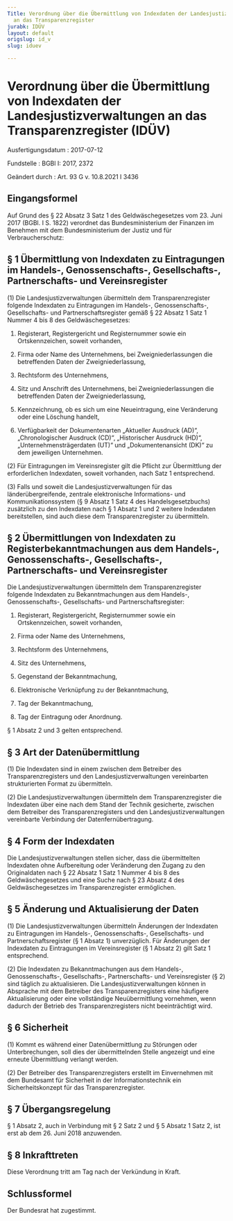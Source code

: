 ```yaml
---
Title: Verordnung über die Übermittlung von Indexdaten der Landesjustizverwaltungen
  an das Transparenzregister
jurabk: IDÜV
layout: default
origslug: id_v
slug: iduev

---
```


# Verordnung über die Übermittlung von Indexdaten der Landesjustizverwaltungen an das Transparenzregister (IDÜV)

Ausfertigungsdatum
:   2017-07-12

Fundstelle
:   BGBl I: 2017, 2372

Geändert durch
:   Art. 93 G v. 10.8.2021 I 3436


## Eingangsformel

Auf Grund des § 22 Absatz 3 Satz 1 des Geldwäschegesetzes vom 23. Juni
2017 (BGBl. I S. 1822) verordnet das Bundesministerium der Finanzen im
Benehmen mit dem Bundesministerium der Justiz und für
Verbraucherschutz:


## § 1 Übermittlung von Indexdaten zu Eintragungen im Handels-, Genossenschafts-, Gesellschafts-, Partnerschafts- und Vereinsregister

(1) Die Landesjustizverwaltungen übermitteln dem Transparenzregister
folgende Indexdaten zu Eintragungen im Handels-, Genossenschafts-,
Gesellschafts- und Partnerschaftsregister gemäß § 22 Absatz 1 Satz 1
Nummer 4 bis 8 des Geldwäschegesetzes:

1.  Registerart, Registergericht und Registernummer sowie ein
    Ortskennzeichen, soweit vorhanden,


2.  Firma oder Name des Unternehmens, bei Zweigniederlassungen die
    betreffenden Daten der Zweigniederlassung,


3.  Rechtsform des Unternehmens,


4.  Sitz und Anschrift des Unternehmens, bei Zweigniederlassungen die
    betreffenden Daten der Zweigniederlassung,


5.  Kennzeichnung, ob es sich um eine Neueintragung, eine Veränderung oder
    eine Löschung handelt,


6.  Verfügbarkeit der Dokumentenarten „Aktueller Ausdruck (AD)“,
    „Chronologischer Ausdruck (CD)“, „Historischer Ausdruck (HD)“,
    „Unternehmensträgerdaten (UT)“ und „Dokumentenansicht (DK)“ zu dem
    jeweiligen Unternehmen.




(2) Für Eintragungen im Vereinsregister gilt die Pflicht zur
Übermittlung der erforderlichen Indexdaten, soweit vorhanden, nach
Satz 1 entsprechend.

(3) Falls und soweit die Landesjustizverwaltungen für das
länderübergreifende, zentrale elektronische Informations- und
Kommunikationssystem (§ 9 Absatz 1 Satz 4 des Handelsgesetzbuchs)
zusätzlich zu den Indexdaten nach § 1 Absatz 1 und 2 weitere
Indexdaten bereitstellen, sind auch diese dem Transparenzregister zu
übermitteln.


## § 2 Übermittlungen von Indexdaten zu Registerbekanntmachungen aus dem Handels-, Genossenschafts-, Gesellschafts-, Partnerschafts- und Vereinsregister

Die Landesjustizverwaltungen übermitteln dem Transparenzregister
folgende Indexdaten zu Bekanntmachungen aus dem Handels-,
Genossenschafts-, Gesellschafts- und Partnerschaftsregister:

1.  Registerart, Registergericht, Registernummer sowie ein
    Ortskennzeichen, soweit vorhanden,


2.  Firma oder Name des Unternehmens,


3.  Rechtsform des Unternehmens,


4.  Sitz des Unternehmens,


5.  Gegenstand der Bekanntmachung,


6.  Elektronische Verknüpfung zu der Bekanntmachung,


7.  Tag der Bekanntmachung,


8.  Tag der Eintragung oder Anordnung.



§ 1 Absatz 2 und 3 gelten entsprechend.


## § 3 Art der Datenübermittlung

(1) Die Indexdaten sind in einem zwischen dem Betreiber des
Transparenzregisters und den Landesjustizverwaltungen vereinbarten
strukturierten Format zu übermitteln.

(2) Die Landesjustizverwaltungen übermitteln dem Transparenzregister
die Indexdaten über eine nach dem Stand der Technik gesicherte,
zwischen dem Betreiber des Transparenzregisters und den
Landesjustizverwaltungen vereinbarte Verbindung der
Datenfernübertragung.


## § 4 Form der Indexdaten

Die Landesjustizverwaltungen stellen sicher, dass die übermittelten
Indexdaten ohne Aufbereitung oder Veränderung den Zugang zu den
Originaldaten nach § 22 Absatz 1 Satz 1 Nummer 4 bis 8 des
Geldwäschegesetzes und eine Suche nach § 23 Absatz 4 des
Geldwäschegesetzes im Transparenzregister ermöglichen.


## § 5 Änderung und Aktualisierung der Daten

(1) Die Landesjustizverwaltungen übermitteln Änderungen der Indexdaten
zu Eintragungen im Handels-, Genossenschafts-, Gesellschafts- und
Partnerschaftsregister (§ 1 Absatz 1) unverzüglich. Für Änderungen der
Indexdaten zu Eintragungen im Vereinsregister (§ 1 Absatz 2) gilt Satz
1 entsprechend.

(2) Die Indexdaten zu Bekanntmachungen aus dem Handels-,
Genossenschafts-, Gesellschafts-, Partnerschafts- und Vereinsregister
(§ 2) sind täglich zu aktualisieren. Die Landesjustizverwaltungen
können in Absprache mit dem Betreiber des Transparenzregisters eine
häufigere Aktualisierung oder eine vollständige Neuübermittlung
vornehmen, wenn dadurch der Betrieb des Transparenzregisters nicht
beeinträchtigt wird.


## § 6 Sicherheit

(1) Kommt es während einer Datenübermittlung zu Störungen oder
Unterbrechungen, soll dies der übermittelnden Stelle angezeigt und
eine erneute Übermittlung verlangt werden.

(2) Der Betreiber des Transparenzregisters erstellt im Einvernehmen
mit dem Bundesamt für Sicherheit in der Informationstechnik ein
Sicherheitskonzept für das Transparenzregister.


## § 7 Übergangsregelung

§ 1 Absatz 2, auch in Verbindung mit § 2 Satz 2 und § 5 Absatz 1 Satz
2, ist erst ab dem 26. Juni 2018 anzuwenden.


## § 8 Inkrafttreten

Diese Verordnung tritt am Tag nach der Verkündung in Kraft.


## Schlussformel

Der Bundesrat hat zugestimmt.

